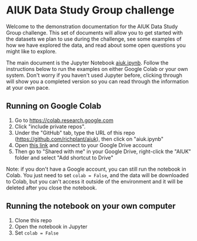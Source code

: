 # AIUK Data Study Group challenge

Welcome to the demonstration documentation for the AIUK Data Study Group challenge. This set of documents will allow you to get started with the datasets we plan to use during the challenge, see some examples of how we have explored the data, and read about some open questions you might like to explore. 

The main document is the Jupyter Notebook [aiuk.ipynb](https://github.com/richplant/aiuk/aiuk.ipynb). Follow the instructions below to run the examples on either Google Colab or your own system. Don't worry if you haven't used Jupyter before, clicking through will show you a completed version so you can read through the information at your own pace.

## Running on Google Colab

1. Go to https://colab.research.google.com
2. Click "include private repos".
3. Under the "GitHub" tab, type the URL of this repo (https://github.com/richplant/aiuk), then click on "aiuk.ipynb"
4. Open [this link](https://drive.google.com/drive/folders/1adprVKMxSlXTn-S3ZAbOx545cxv5CzHl?usp=sharing) and connect to your Google Drive account
5. Then go to "Shared with me" in your Google Drive, right-click the "AIUK" folder and select "Add shortcut to Drive"

Note: if you don't have a Google account, you can still run the notebook in Colab. You just need to set `colab = False`, and the data will be downloaded to Colab, but you can't access it outside of the environment and it will be deleted after you close the notebook.

## Running the notebook on your own computer

1. Clone this repo
2. Open the notebook in Jupyter
3. Set `colab = False`
